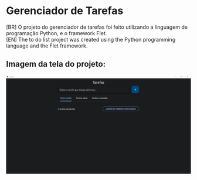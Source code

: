 # Gerenciador de Tarefas
[BR] O projeto do gerenciador de tarefas foi feito utilizando a linguagem de programação Python, e o framework Flet. <br>
[EN] The to do list project was created using the Python programming language and the Flet framework.
<br>
## Imagem da tela do projeto:
<img src="/img/Tela.PNG">
